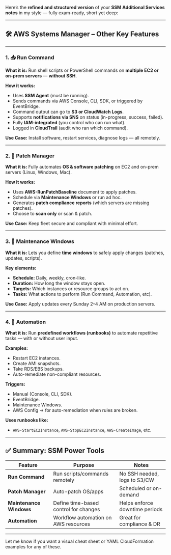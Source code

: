 Here’s the **refined and structured version** of your **SSM Additional Services notes** in my style — fully exam-ready, short yet deep:

---

## 🛠️ AWS Systems Manager – Other Key Features

---

### 1. 📥 Run Command

**What it is:**
Run shell scripts or PowerShell commands on **multiple EC2 or on-prem servers** — **without SSH**.

**How it works:**

* Uses **SSM Agent** (must be running).
* Sends commands via AWS Console, CLI, SDK, or triggered by EventBridge.
* Command output can go to **S3 or CloudWatch Logs**.
* Supports **notifications via SNS** on status (in-progress, success, failed).
* Fully **IAM-integrated** (you control who can run what).
* Logged in **CloudTrail** (audit who ran which command).

**Use Case:**
Install software, restart services, diagnose logs — all remotely.

---

### 2. 🔄 Patch Manager

**What it is:**
Fully automates **OS & software patching** on EC2 and on-prem servers (Linux, Windows, Mac).

**How it works:**

* Uses **AWS-RunPatchBaseline** document to apply patches.
* Schedule via **Maintenance Windows** or run ad hoc.
* Generates **patch compliance reports** (which servers are missing patches).
* Choose to **scan only** or scan & patch.

**Use Case:**
Keep fleet secure and compliant with minimal effort.

---

### 3. 🧰 Maintenance Windows

**What it is:**
Lets you define **time windows** to safely apply changes (patches, updates, scripts).

**Key elements:**

* **Schedule:** Daily, weekly, cron-like.
* **Duration:** How long the window stays open.
* **Targets:** Which instances or resource groups to act on.
* **Tasks:** What actions to perform (Run Command, Automation, etc).

**Use Case:**
Apply updates every Sunday 2–4 AM on production servers.

---

### 4. 🔁 Automation

**What it is:**
Run **predefined workflows (runbooks)** to automate repetitive tasks — with or without user input.

**Examples:**

* Restart EC2 instances.
* Create AMI snapshots.
* Take RDS/EBS backups.
* Auto-remediate non-compliant resources.

**Triggers:**

* Manual (Console, CLI, SDK).
* EventBridge.
* Maintenance Windows.
* AWS Config → for auto-remediation when rules are broken.

**Uses runbooks like:**

* `AWS-StartEC2Instance`, `AWS-StopEC2Instance`, `AWS-CreateImage`, etc.

---

## ✅ Summary: SSM Power Tools

| Feature                 | Purpose                               | Notes                          |
| ----------------------- | ------------------------------------- | ------------------------------ |
| **Run Command**         | Run scripts/commands remotely         | No SSH needed, logs to S3/CW   |
| **Patch Manager**       | Auto-patch OS/apps                    | Scheduled or on-demand         |
| **Maintenance Windows** | Define time-based control for changes | Helps enforce downtime periods |
| **Automation**          | Workflow automation on AWS resources  | Great for compliance & DR      |

---

Let me know if you want a visual cheat sheet or YAML CloudFormation examples for any of these.
